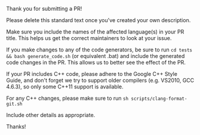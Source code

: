 Thank you for submitting a PR!

Please delete this standard text once you've created your own description.

Make sure you include the names of the affected language(s) in your PR title.
This helps us get the correct maintainers to look at your issue.

If you make changes to any of the code generators, be sure to run
`cd tests && bash generate_code.sh` (or equivalent .bat) and include the generated
code changes in the PR. This allows us to better see the effect of the PR.

If your PR includes C++ code, please adhere to the Google C++ Style Guide,
and don't forget we try to support older compilers (e.g. VS2010, GCC 4.6.3),
so only some C++11 support is available.

For any C++ changes, please make sure to run `sh scripts/clang-format-git.sh`

Include other details as appropriate.

Thanks!
